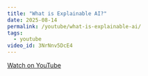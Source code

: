 ```yaml
---
title: "What is Explainable AI?"
date: 2025-08-14
permalink: /youtube/what-is-explainable-ai/
tags:
  - youtube
video_id: 3NrNnv5DcE4
---
```


[Watch on YouTube](https://www.youtube.com/watch?v=3NrNnv5DcE4)